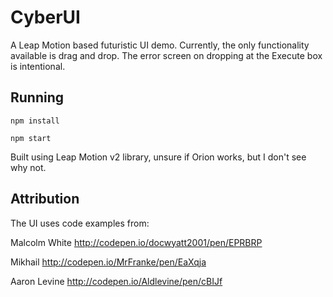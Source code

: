 # CyberUI
A Leap Motion based futuristic UI demo. Currently, the only functionality available is drag and drop. The error screen on dropping at the Execute box is intentional.

## Running
`npm install`

`npm start`

Built using Leap Motion v2 library, unsure if Orion works, but I don't see why not.

## Attribution
The UI uses code examples from:

Malcolm White
http://codepen.io/docwyatt2001/pen/EPRBRP

Mikhail
http://codepen.io/MrFranke/pen/EaXqja

Aaron Levine
http://codepen.io/Aldlevine/pen/cBIJf
